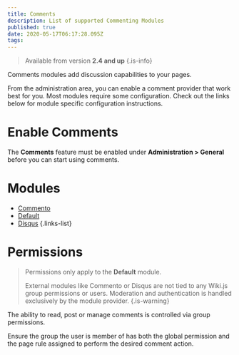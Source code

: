 ```yaml
---
title: Comments
description: List of supported Commenting Modules
published: true
date: 2020-05-17T06:17:28.095Z
tags: 
---
```


> Available from version **2.4 and up**
{.is-info}

Comments modules add discussion capabilities to your pages.

From the administration area, you can enable a comment provider that work best for you.
Most modules require some configuration. Check out the links below for module specific configuration instructions.

# Enable Comments

The **Comments** feature must be enabled under **Administration > General** before you can start using comments.

# Modules

- [Commento](/comments/commento)
- [Default](/comments/default)
- [Disqus](/comments/disqus)
{.links-list}

# Permissions

> Permissions only apply to the **Default** module.
>
> External modules like Commento or Disqus are not tied to any Wiki.js group permissions or users. Moderation and authentication is handled exclusively by the module provider.
{.is-warning}

The ability to read, post or manage comments is controlled via group permissions.

Ensure the group the user is member of has both the global permission and the page rule assigned to perform the desired comment action.
